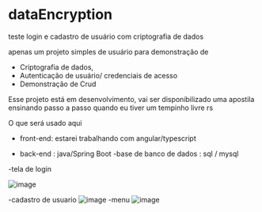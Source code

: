 # dataEncryption
teste login e cadastro de usuário com criptografia de dados

apenas um projeto  simples de usuário para demonstração de 
- Criptografia de dados,
- Autenticação  de usuário/ credenciais de acesso 
- Demonstração de Crud

Esse projeto está em desenvolvimento,  vai ser disponibilizado uma apostila ensinando passo a passo quando eu tiver um tempinho livre rs 

O que será usado aqui 
- front-end: estarei trabalhando com angular/typescript 

- back-end : java/Spring Boot 
-base de banco de dados : sql / mysql 




-tela de login 

![image](https://github.com/fernandacorreasz/dataEncryption/assets/81102579/99b0f7e2-87ef-4774-896b-608df520e700)

-cadastro de usuario
![image](https://github.com/fernandacorreasz/dataEncryption/assets/81102579/57a43dd3-85fc-484b-bb18-46e639489276)
-menu
![image](https://github.com/fernandacorreasz/dataEncryption/assets/81102579/3bd39f24-a01b-4499-872a-e73b37996fc5)
